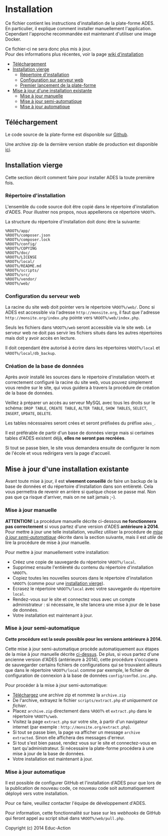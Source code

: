 Installation
============

Ce fichier contient les instructions d'installation de la plate-forme ADES.  
En particulier, il explique comment installer manuellement l'application.  
Cependant l'approche recommandée est maintenant d'utiliser une image Docker.

Ce fichier-ci ne sera donc plus mis à jour.  
Pour des informations plus récentes, voir la page [wiki d'installation](https://github.com/tuan-tu-tran/ades/wiki/Installation)

* [Téléchargement](#download)
* [Installation vierge](#fresh)
  * [Répertoire d'installation](#rootfolder)
  * [Configuration sur serveur web](#webserver)
  * [Premier lancement de la plate-forme](#firstlaunch)
* [Mise à jour d'une installation existante](#update)
  * [Mise à jour manuelle](#manual)
  * [Mise à jour semi-automatique](#semiauto)
  * [Mise à jour automatique](#fullauto)

<a name="download"></a>Téléchargement
-------------------------------------

Le code source de la plate-forme est disponible sur [Github](https://github.com/doc212/ades).

Une archive zip de la dernière version stable de production est disponible [ici](https://github.com/doc212/ades/archive/master.zip).

<a name="fresh"></a>Installation vierge
-------------------

Cette section décrit comment faire pour installer ADES la toute première fois.

### <a name="rootfolder"></a>Répertoire d'installation

L'ensemble du code source doit être copié dans le répertoire d'installation d'ADES.
Pour illustrer nos propos, nous appellerons ce répertoire `%ROOT%`.

La structure du répertoire d'installation doit donc être la suivante:

    %ROOT%/app/
    %ROOT%/composer.json
    %ROOT%/composer.lock
    %ROOT%/config/
    %ROOT%/COPYING
    %ROOT%/doc/
    %ROOT%/LICENSE
    %ROOT%/local/
    %ROOT%/README.md
    %ROOT%/scripts/
    %ROOT%/src/
    %ROOT%/vendor/
    %ROOT%/web/

### <a name="webserver"></a>Configuration du serveur web

La racine du site web doit pointer vers le répertoire `%ROOT%/web/`.
Donc si ADES est accessible via l'adresse `http://monsite.org`, il faut que l'adresse `http://monsite.org/index.php` pointe vers `%ROOT%/web/index.php`.

Seuls les fichiers dans `%ROOT%/web` seront accessible via le site web.
Le serveur web ne doit pas servir les fichiers situés dans les autres répertoires mais doit y avoir accès en lecture.

Il doit cependant être autorisé à écrire dans les répertoires `%ROOT%/local` et `%ROOT%/local/db_backup`.

### <a name="firstlaunch"></a>Création de la base de données

Après avoir installé les sources dans le répertoire d'installation `%ROOT%` et correctement configuré la racine du site web,
vous pouvez simplement vous rendre sur le site,
qui vous guidera à travers la procédure de création de la base de données.

Veillez à préparer un accès au serveur MySQL avec tous les droits sur le schéma:
`DROP TABLE`, `CREATE TABLE`, `ALTER TABLE`, `SHOW TABLES`, `SELECT`, `INSERT`, `UPDATE`, `DELETE`.

Les tables nécessaires seront crées et seront préfixées du préfixe `ades_`.

Il est préférable de partir d'un base de données vierge mais si certaines tables d'ADES existent déjà, **elles ne seront pas recréées**.

Si tout se passe bien, le site vous demandera ensuite de configurer le nom de l'école et vous redirigera vers la page d'accueil.

<a name="update"></a>Mise à jour d'une installation existante
----------------------------------------

Avant toute mise à jour, il est **vivement conseillé** de faire un backup de la base de données et du répertoire d'installation dans son entièreté.
Cela vous permettra de revenir en arrière si quelque chose se passe mal.
Non pas que ça risque d'arriver, mais on ne sait jamais ;-).


### <a name="manual"></a>Mise à jour manuelle

**ATTENTION!**
La procédure manuelle décrite ci-dessous **ne fonctionnera pas correctement** si vous partez d'une version d'ADES **antérieure à 2014**.
Pour mettre à jour une telle installation, veuillez utiliser la procédure de [*mise à jour semi-automatique*](#semiauto) décrite dans la section suivante,
mais il est *utile* de lire la procédure de mise à jour manuelle.

Pour mettre à jour manuellement votre installation:

* Créez une copie de sauvegarde du répertoire `%ROOT%/local`.
* Supprimez ensuite l'entièreté du contenu du répertoire d'installation `%ROOT%`.
* Copiez toutes les nouvelles sources dans le répertoire d'installation `%ROOT%` (comme pour une [installation vierge](#fresh)).
* Ecrasez le répertoire `%ROOT%/local` avec votre sauvegarde du répertoire `local`.
* Rendez-vous sur le site et connectez vous avec un compte administrateur : si nécessaire,
  le site lancera une mise à jour de le base de données.
* Votre installation est maintenant à jour.


### <a name="semiauto"></a>Mise à jour semi-automatique

**Cette procédure est la seule possible pour les versions antérieure à 2014.**

Cette mise à jour semi-automatique procède automatiquement aux étapes de la mise à jour manuelle décrite [ci-dessus](#manual).
De plus, si vous partez d'une ancienne version d'ADES (antérieure à 2014),
cette procédure s'occupera de sauvegarder certains fichiers de configurations qui se trouvaient ailleurs que dans le répertoire `%ROOT%/local` comme par exemple,
le fichier de configuration de connexion à la base de données `config/confbd.inc.php`.

Pour procéder à la mise à jour semi-automatique:

* [Téléchargez](#download) une archive zip et nommez la `archive.zip`
* De l'archive, extrayez le fichier `scripts/extract.php` *et uniquement ce fichier*.
* Placez `archive.zip` directement dans `%ROOT%` et `extract.php` dans le répertoire `%ROOT%/web`.
* Visitez la page `extract.php` sur votre site, à partir d'un navigateur internet (par exemple : `http://monsite.org/extract.php`).
* Si tout se passe bien, la page va afficher un message `archive extracted`.
  Sinon elle affichera des messages d'erreur.
* Si tout s'est bien passé, rendez vous sur le site et connectez-vous en tant qu'administrateur.
  Si nécessaire la plate-forme procédera à une mise à jour de la base de données.
* Votre installation est maintenant à jour.

### <a name="fullauto"></a>Mise à jour automatique

Il est possible de configurer GitHub et l'installation d'ADES pour que lors de la publication de nouveau code,
ce nouveau code soit automatiquement déployé vers votre installation.

Pour ce faire, veuillez contacter l'équipe de développement d'ADES.

Pour information, cette fonctionnalité sur base sur les *webhooks* de GitHub qui feront appel au script situé dans `%ROOT%/web/pull.php`.


Copyright (c) 2014 Educ-Action
